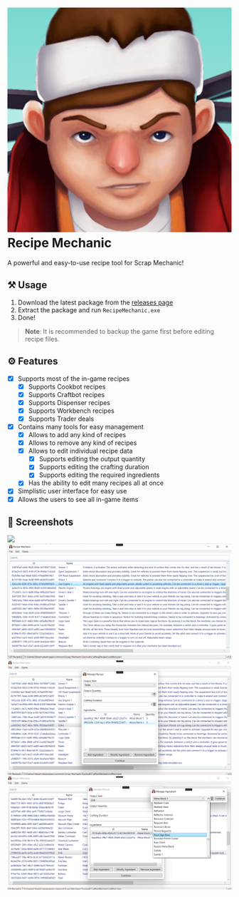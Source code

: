 # <img src=".github/icon.png" style="48px"/> Recipe Mechanic

A powerful and easy-to-use recipe tool for Scrap Mechanic!

## ⚒️ Usage

1. Download the latest package from the [releases page](https://github.com/dentolos19/RecipeMechanic/releases)
2. Extract the package and run `RecipeMechanic.exe`
3. Done!

> **Note**: It is recommended to backup the game first before editing recipe files.

## ⚙️ Features

- [X] Supports most of the in-game recipes
  - [X] Supports Cookbot recipes
  - [X] Supports Craftbot recipes
  - [X] Supports Dispenser recipes
  - [X] Supports Workbench recipes
  - [X] Supports Trader deals
- [X] Contains many tools for easy management
  - [X] Allows to add any kind of recipes
  - [X] Allows to remove any kind of recipes
  - [X] Allows to edit individual recipe data
    - [X] Supports editing the output quantity
    - [X] Supports editing the crafting duration
    - [X] Supports editing the required ingredients
  - [X] Has the ability to edit many recipes all at once
- [X] Simplistic user interface for easy use
- [X] Allows the users to see all in-game items

## 📸 Screenshots

![](.github/assets/0.gif)
![](.github/assets/1.png)
![](.github/assets/2.png)
![](.github/assets/3.png)